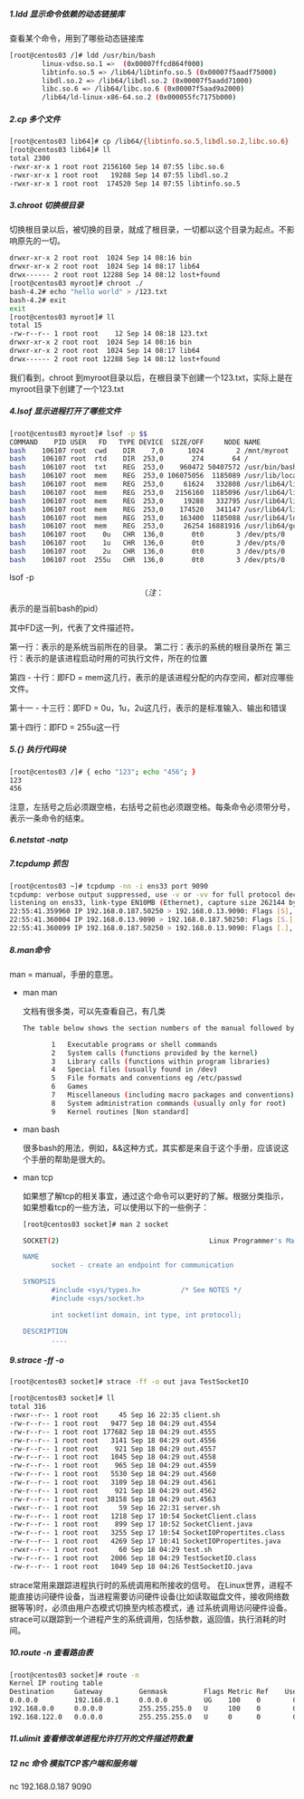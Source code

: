 ##### 1.ldd 显示命令依赖的动态链接库

查看某个命令，用到了哪些动态链接库

```bash
[root@centos03 /]# ldd /usr/bin/bash
        linux-vdso.so.1 =>  (0x00007ffcd864f000)
        libtinfo.so.5 => /lib64/libtinfo.so.5 (0x00007f5aadf75000)
        libdl.so.2 => /lib64/libdl.so.2 (0x00007f5aadd71000)
        libc.so.6 => /lib64/libc.so.6 (0x00007f5aad9a2000)
        /lib64/ld-linux-x86-64.so.2 (0x000055fc7175b000)
```

##### 2.cp 多个文件

```bash
[root@centos03 lib64]# cp /lib64/{libtinfo.so.5,libdl.so.2,libc.so.6} .
[root@centos03 lib64]# ll
total 2300
-rwxr-xr-x 1 root root 2156160 Sep 14 07:55 libc.so.6
-rwxr-xr-x 1 root root   19288 Sep 14 07:55 libdl.so.2
-rwxr-xr-x 1 root root  174520 Sep 14 07:55 libtinfo.so.5
```

##### 3.chroot 切换根目录

切换根目录以后，被切换的目录，就成了根目录，一切都以这个目录为起点。不影响原先的一切。

```bash
drwxr-xr-x 2 root root  1024 Sep 14 08:16 bin
drwxr-xr-x 2 root root  1024 Sep 14 08:17 lib64
drwx------ 2 root root 12288 Sep 14 08:12 lost+found
[root@centos03 myroot]# chroot ./                                          
bash-4.2# echo "hello world" > /123.txt
bash-4.2# exit
exit
[root@centos03 myroot]# ll
total 15
-rw-r--r-- 1 root root    12 Sep 14 08:18 123.txt
drwxr-xr-x 2 root root  1024 Sep 14 08:16 bin
drwxr-xr-x 2 root root  1024 Sep 14 08:17 lib64
drwx------ 2 root root 12288 Sep 14 08:12 lost+found
```

我们看到，chroot 到myroot目录以后，在根目录下创建一个123.txt，实际上是在myroot目录下创建了一个123.txt

##### 4.lsof 显示进程打开了哪些文件

```bash
[root@centos03 myroot]# lsof -p $$                                                                                       
COMMAND    PID USER   FD   TYPE DEVICE  SIZE/OFF     NODE NAME
bash    106107 root  cwd    DIR    7,0      1024        2 /mnt/myroot
bash    106107 root  rtd    DIR  253,0       274       64 /
bash    106107 root  txt    REG  253,0    960472 50407572 /usr/bin/bash
bash    106107 root  mem    REG  253,0 106075056  1185089 /usr/lib/locale/locale-archive
bash    106107 root  mem    REG  253,0     61624   332808 /usr/lib64/libnss_files-2.17.so
bash    106107 root  mem    REG  253,0   2156160  1185096 /usr/lib64/libc-2.17.so
bash    106107 root  mem    REG  253,0     19288   332795 /usr/lib64/libdl-2.17.so
bash    106107 root  mem    REG  253,0    174520   341147 /usr/lib64/libtinfo.so.5.9
bash    106107 root  mem    REG  253,0    163400  1185088 /usr/lib64/ld-2.17.so
bash    106107 root  mem    REG  253,0     26254 16881916 /usr/lib64/gconv/gconv-modules.cache
bash    106107 root    0u   CHR  136,0       0t0        3 /dev/pts/0
bash    106107 root    1u   CHR  136,0       0t0        3 /dev/pts/0
bash    106107 root    2u   CHR  136,0       0t0        3 /dev/pts/0
bash    106107 root  255u   CHR  136,0       0t0        3 /dev/pts/0
```

lsof -p $$ （注：$$表示的是当前bash的pid）

其中FD这一列，代表了文件描述符。

第一行：表示的是系统当前所在的目录。
第二行：表示的系统的根目录所在
第三行：表示的是该进程启动时用的可执行文件，所在的位置

第四 - 十行：即FD = mem这几行，表示的是该进程分配的内存空间，都对应哪些文件。

第十一  - 十三行：即FD = 0u，1u，2u这几行，表示的是标准输入、输出和错误

第十四行：即FD = 255u这一行

##### 5.{} 执行代码块

```bash
[root@centos03 /]# { echo "123"; echo "456"; }                                                                           
123
456
```

注意，左括号之后必须跟空格，右括号之前也必须跟空格。每条命令必须带分号，表示一条命令的结束。

##### 6.netstat -natp

##### 7.tcpdump 抓包

```bash
[root@centos03 ~]# tcpdump -nn -i ens33 port 9090
tcpdump: verbose output suppressed, use -v or -vv for full protocol decode
listening on ens33, link-type EN10MB (Ethernet), capture size 262144 bytes
22:55:41.359960 IP 192.168.0.187.50250 > 192.168.0.13.9090: Flags [S], seq 1970582845, win 65535, options [mss 1460,nop,wscale 6,nop,nop,TS val 236812719 ecr 0,sackOK,eol], length 0
22:55:41.360004 IP 192.168.0.13.9090 > 192.168.0.187.50250: Flags [S.], seq 2428113028, ack 1970582846, win 1152, options [mss 1460,sackOK,TS val 1462020212 ecr 236812719,nop,wscale 0], length 0
22:55:41.360099 IP 192.168.0.187.50250 > 192.168.0.13.9090: Flags [.], ack 1, win 2058, options [nop,nop,TS val 236812719 ecr 1462020212], length 0
```

##### 8.man命令

man = manual，手册的意思。

+ man man

  文档有很多类，可以先查看自己，有几类

  ```bash
  The table below shows the section numbers of the manual followed by the types of pages they contain.
  
         1   Executable programs or shell commands
         2   System calls (functions provided by the kernel)
         3   Library calls (functions within program libraries)
         4   Special files (usually found in /dev)
         5   File formats and conventions eg /etc/passwd
         6   Games
         7   Miscellaneous (including macro packages and conventions), e.g. man(7), groff(7)
         8   System administration commands (usually only for root)
         9   Kernel routines [Non standard]
  ```

  

+ man bash

  很多bash的用法，例如，&&这种方式，其实都是来自于这个手册，应该说这个手册的帮助是很大的。

  

+ man tcp

  如果想了解tcp的相关事宜，通过这个命令可以更好的了解。根据分类指示，如果想看tcp的一些方法，可以使用以下的一些例子：

  ```bash
  [root@centos03 socket]# man 2 socket
  ```

  ```bash
  SOCKET(2)                                     Linux Programmer's Manual                               
  
  NAME
         socket - create an endpoint for communication
  
  SYNOPSIS
         #include <sys/types.h>          /* See NOTES */
         #include <sys/socket.h>
  
         int socket(int domain, int type, int protocol);
  
  DESCRIPTION
         ....
  ```

  



##### 9.strace -ff -o

```bash
[root@centos03 socket]# strace -ff -o out java TestSocketIO
```

```bash
[root@centos03 socket]# ll
total 316
-rwxr--r-- 1 root root     45 Sep 16 22:35 client.sh
-rw-r--r-- 1 root root   9477 Sep 18 04:29 out.4554
-rw-r--r-- 1 root root 177682 Sep 18 04:29 out.4555
-rw-r--r-- 1 root root   3141 Sep 18 04:29 out.4556
-rw-r--r-- 1 root root    921 Sep 18 04:29 out.4557
-rw-r--r-- 1 root root   1045 Sep 18 04:29 out.4558
-rw-r--r-- 1 root root    965 Sep 18 04:29 out.4559
-rw-r--r-- 1 root root   5530 Sep 18 04:29 out.4560
-rw-r--r-- 1 root root   3109 Sep 18 04:29 out.4561
-rw-r--r-- 1 root root    921 Sep 18 04:29 out.4562
-rw-r--r-- 1 root root  38158 Sep 18 04:29 out.4563
-rwxr--r-- 1 root root     59 Sep 16 22:31 server.sh
-rw-r--r-- 1 root root   1218 Sep 17 10:54 SocketClient.class
-rw-r--r-- 1 root root    899 Sep 17 10:52 SocketClient.java
-rw-r--r-- 1 root root   3255 Sep 17 10:54 SocketIOPropertites.class
-rw-r--r-- 1 root root   4269 Sep 17 10:41 SocketIOPropertites.java
-rwxr--r-- 1 root root     60 Sep 18 04:29 test.sh
-rw-r--r-- 1 root root   2006 Sep 18 04:29 TestSocketIO.class
-rw-r--r-- 1 root root   1049 Sep 18 04:26 TestSocketIO.java
```

strace常用来跟踪进程执行时的系统调用和所接收的信号。 在Linux世界，进程不能直接访问硬件设备，当进程需要访问硬件设备(比如读取磁盘文件，接收网络数据等等)时，必须由用户态模式切换至内核态模式，通 过系统调用访问硬件设备。strace可以跟踪到一个进程产生的系统调用，包括参数，返回值，执行消耗的时间。

##### 10.route -n 查看路由表

```bash
[root@centos03 socket]# route -n
Kernel IP routing table
Destination     Gateway         Genmask         Flags Metric Ref    Use Iface
0.0.0.0         192.168.0.1     0.0.0.0         UG    100    0        0 ens33
192.168.0.0     0.0.0.0         255.255.255.0   U     100    0        0 ens33
192.168.122.0   0.0.0.0         255.255.255.0   U     0      0        0 virbr0
```



##### 11.ulimit 查看修改单进程允许打开的文件描述符数量

##### 12 nc 命令 模拟TCP客户端和服务端

nc 192.168.0.187 9090









